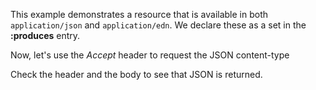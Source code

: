 This example demonstrates a resource that is available in both `application/json` and `application/edn`. We declare these as a set in the __:produces__ entry.

<resource-map/>

Now, let's use the _Accept_ header to request the JSON content-type

<request/>

<response/>

Check the header and the body to see that JSON is returned.
